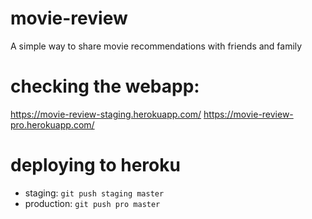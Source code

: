 # movie-review
A simple way to share movie recommendations with friends and family

# checking the webapp:
https://movie-review-staging.herokuapp.com/
https://movie-review-pro.herokuapp.com/

# deploying to heroku
- staging: `git push staging master`
- production: `git push pro master`